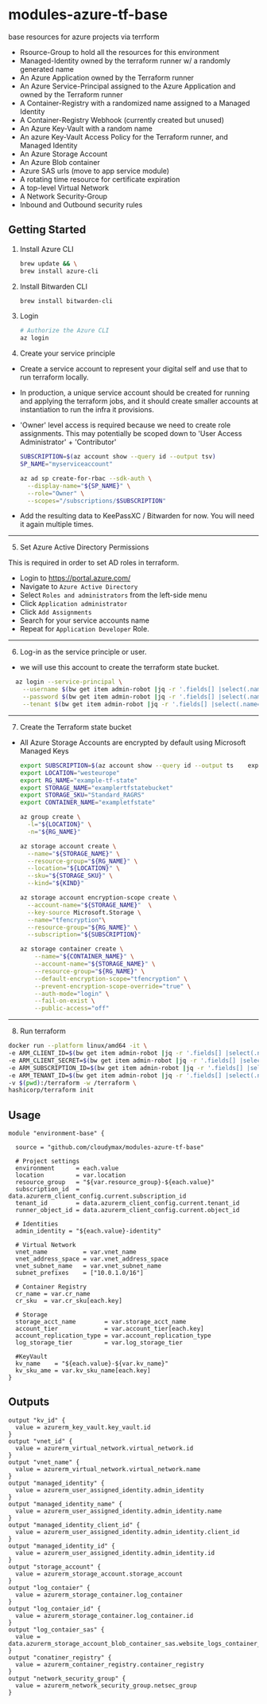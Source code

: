 # modules-azure-tf-base
base resources for azure projects via terrform 

- Rsource-Group to hold all the resources for this environment
- Managed-Identity owned by the terraform runner w/ a randomly generated name
- An Azure Application owned by the Terraform runner
- An Azure Service-Principal assigned to the Azure Application and owned by the Terraform runner
- A Container-Registry with a randomized name assigned to a Managed Identity
- A Container-Registry Webhook (currently created but unused)
- An Azure Key-Vault with a random name
- An azure Key-Vault Access Policy for the Terraform runner, and Managed Identity
- An Azure Storage Account 
- An Azure Blob container
- Azure SAS urls (move to app service module)
- A rotating time resource for certificate expiration
- A top-level Virtual Network
- A Network Security-Group
- Inbound and Outbound security rules

## Getting Started

1. Install Azure CLI

   ```bash
   brew update && \
   brew install azure-cli
   ```

2. Install Bitwarden CLI

   ```bash
   brew install bitwarden-cli
   ```

3. Login

   ```bash
   # Authorize the Azure CLI
   az login
   ```

4. Create your service principle

  - Create a service account to represent your digital self and use that to run terraform locally.

  - In production, a unique service account should be created for running and applying the terraform jobs,
and it should create smaller accounts at instantiation to run the infra it provisions.

  - 'Owner' level access is required because we need to create role assignments. This may potentially be
scoped down to 'User Access Administrator' + 'Contributor'

      ```bash
      SUBSCRIPTION=$(az account show --query id --output tsv)
      SP_NAME="myserviceaccount"

      az ad sp create-for-rbac --sdk-auth \
        --display-name="${SP_NAME}" \
        --role="Owner" \
        --scopes="/subscriptions/$SUBSCRIPTION"
      ```

  - Add the resulting data to KeePassXC / Bitwarden for now. You will need it again multiple times.

___


5. Set Azure Active Directory Permissions

This is required in order to set AD roles in terraform.

  - Login to https://portal.azure.com/
  - Navigate to `Azure Active Directory`
  - Select `Roles and administrators` from the left-side menu
  - Click `Application administrator`
  - Click `Add Assignments`
  - Search for your service accounts name
  - Repeat for `Application Developer` Role.

___

6. Log-in as the service principle or user.

- we will use this account to create the terraform state bucket.

```bash
  az login --service-principal \
    --username $(bw get item admin-robot |jq -r '.fields[] |select(.name=="clientId") |.value') \
    --password $(bw get item admin-robot |jq -r '.fields[] |select(.name=="clientSecret") |.value') \
    --tenant $(bw get item admin-robot |jq -r '.fields[] |select(.name=="tenantId") |.value')
```

____

7. Create the Terraform state bucket

  - All Azure Storage Accounts are encrypted by default using Microsoft Managed Keys
    ```bash
    export SUBSCRIPTION=$(az account show --query id --output ts    export KIND="StorageV2")
    export LOCATION="westeurope"
    export RG_NAME="example-tf-state"
    export STORAGE_NAME="examplertfstatebucket"
    export STORAGE_SKU="Standard_RAGRS"
    export CONTAINER_NAME="exampletfstate"

    az group create \
      -l="${LOCATION}" \
      -n="${RG_NAME}"

    az storage account create \
      --name="${STORAGE_NAME}" \
      --resource-group="${RG_NAME}" \
      --location="${LOCATION}" \
      --sku="${STORAGE_SKU}" \
      --kind="${KIND}"

    az storage account encryption-scope create \
      --account-name="${STORAGE_NAME}"  \
      --key-source Microsoft.Storage \
      --name="tfencryption"\
      --resource-group="${RG_NAME}" \
      --subscription="${SUBSCRIPTION}"

    az storage container create \
        --name="${CONTAINER_NAME}" \
        --account-name="${STORAGE_NAME}" \
        --resource-group="${RG_NAME}" \
        --default-encryption-scope="tfencryption" \
        --prevent-encryption-scope-override="true" \
        --auth-mode="login" \
        --fail-on-exist \
        --public-access="off"
    ```
___

8. Run terraform

```bash
docker run --platform linux/amd64 -it \
-e ARM_CLIENT_ID=$(bw get item admin-robot |jq -r '.fields[] |select(.name=="clientId") |.value') \
-e ARM_CLIENT_SECRET=$(bw get item admin-robot |jq -r '.fields[] |select(.name=="clientSecret") |.value') \
-e ARM_SUBSCRIPTION_ID=$(bw get item admin-robot |jq -r '.fields[] |select(.name=="subscriptionId") |.value') \
-e ARM_TENANT_ID=$(bw get item admin-robot |jq -r '.fields[] |select(.name=="tenantId") |.value') \
-v $(pwd):/terraform -w /terraform \
hashicorp/terraform init
```


## Usage

```hcl
module "environment-base" {

  source = "github.com/cloudymax/modules-azure-tf-base"
  
  # Project settings
  environment      = each.value
  location         = var.location
  resource_group   = "${var.resource_group}-${each.value}"
  subscription_id  = data.azurerm_client_config.current.subscription_id
  tenant_id        = data.azurerm_client_config.current.tenant_id
  runner_object_id = data.azurerm_client_config.current.object_id

  # Identities
  admin_identity = "${each.value}-identity"

  # Virtual Network
  vnet_name          = var.vnet_name
  vnet_address_space = var.vnet_address_space
  vnet_subnet_name   = var.vnet_subnet_name
  subnet_prefixes    = ["10.0.1.0/16"]

  # Container Registry
  cr_name = var.cr_name
  cr_sku  = var.cr_sku[each.key]

  # Storage
  storage_acct_name        = var.storage_acct_name
  account_tier             = var.account_tier[each.key]
  account_replication_type = var.account_replication_type
  log_storage_tier         = var.log_storage_tier

  #KeyVault
  kv_name    = "${each.value}-${var.kv_name}"
  kv_sku_ame = var.kv_sku_name[each.key]
}
```

## Outputs

```hcl
output "kv_id" {
  value = azurerm_key_vault.key_vault.id
}
output "vnet_id" {
  value = azurerm_virtual_network.virtual_network.id
}
output "vnet_name" {
  value = azurerm_virtual_network.virtual_network.name
}
output "managed_identity" {
  value = azurerm_user_assigned_identity.admin_identity
}
output "managed_identity_name" {
  value = azurerm_user_assigned_identity.admin_identity.name
}
output "managed_identity_client_id" {
  value = azurerm_user_assigned_identity.admin_identity.client_id
}
output "managed_identity_id" {
  value = azurerm_user_assigned_identity.admin_identity.id
}
output "storage_account" {
  value = azurerm_storage_account.storage_account
}
output "log_contaier" {
  value = azurerm_storage_container.log_container
}
output "log_contaier_id" {
  value = azurerm_storage_container.log_container.id
}
output "log_contaier_sas" {
  value = data.azurerm_storage_account_blob_container_sas.website_logs_container_sas.sas
}
output "conatiner_registry" {
  value = azurerm_container_registry.container_registry
}
output "network_security_group" {
  value = azurerm_network_security_group.netsec_group
}
